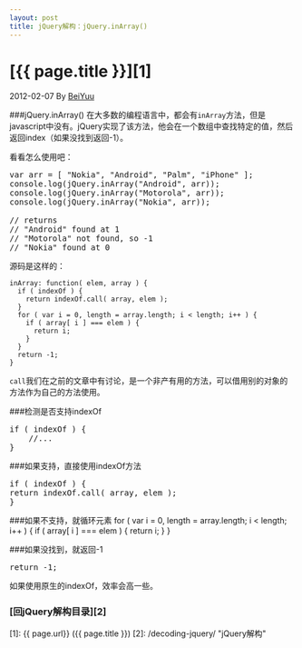 ```yaml
---
layout: post
title: jQuery解构：jQuery.inArray()
---
```

# [{{ page.title }}][1]
2012-02-07 By [BeiYuu][]

###jQuery.inArray()
在大多数的编程语言中，都会有`inArray`方法，但是javascript中没有。jQuery实现了该方法，他会在一个数组中查找特定的值，然后返回index（如果没找到返回-1）。

看看怎么使用吧：

<pre class="prettyprint">
var arr = [ "Nokia", "Android", "Palm", "iPhone" ];
console.log(jQuery.inArray("Android", arr));
console.log(jQuery.inArray("Motorola", arr));
console.log(jQuery.inArray("Nokia", arr));
 
// returns
// "Android" found at 1
// "Motorola" not found, so -1
// "Nokia" found at 0
</pre>

源码是这样的：

    inArray: function( elem, array ) {
      if ( indexOf ) {
        return indexOf.call( array, elem );
      }
      for ( var i = 0, length = array.length; i < length; i++ ) {
        if ( array[ i ] === elem ) {
          return i;
        }
      }
      return -1;
    }

`call`我们在之前的文章中有讨论，是一个非产有用的方法，可以借用别的对象的方法作为自己的方法使用。

###检测是否支持indexOf
<pre class="prettyprint">
if ( indexOf ) {
    //...
}
</pre>

###如果支持，直接使用indexOf方法
<pre class="prettyprint">
if ( indexOf ) {
return indexOf.call( array, elem );
}
</pre>

###如果不支持，就循环元素
    for ( var i = 0, length = array.length; i < length; i++ ) {
      if ( array[ i ] === elem ) {
          return i;
      }
    }

###如果没找到，就返回-1
<pre class="prettyprint">
return -1;
</pre>

如果使用原生的indexOf，效率会高一些。

### [回jQuery解构目录][2]

[BeiYuu]:    http://beiyuu.com  "BeiYuu"
[jQuery]:   http://jquery.com/ "jQuery"
[1]:    {{ page.url}}  ({{ page.title }})
[2]:    /decoding-jquery/ "jQuery解构"
